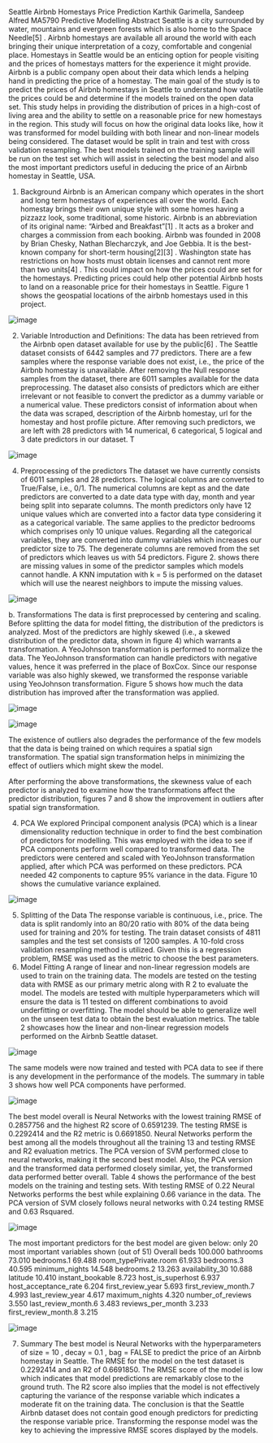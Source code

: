 Seattle Airbnb Homestays
Price Prediction
Karthik Garimella, Sandeep Alfred
MA5790 Predictive Modelling
Abstract
Seattle is a city surrounded by water, mountains and evergreen forests which is also home to the
Space Needle[5]
. Airbnb homestays are available all around the world with each bringing their
unique interpretation of a cozy, comfortable and congenial place. Homestays in Seattle would be
an enticing option for people visiting and the prices of homestays matters for the experience it
might provide. Airbnb is a public company open about their data which lends a helping hand in
predicting the price of a homestay. The main goal of the study is to predict the prices of Airbnb
homestays in Seattle to understand how volatile the prices could be and determine if the models
trained on the open data set. This study helps in providing the distribution of prices in a high-cost
of living area and the ability to settle on a reasonable price for new homestays in the region. This
study will focus on how the original data looks like, how it was transformed for model building
with both linear and non-linear models being considered. The dataset would be split in train and
test with cross validation resampling. The best models trained on the training sample will be run
on the test set which will assist in selecting the best model and also the most important predictors
useful in deducing the price of an Airbnb homestay in Seattle, USA.


1. Background
Airbnb is an American company which operates in the short and long term homestays of
experiences all over the world. Each homestay brings their own unique style with some homes
having a pizzazz look, some traditional, some historic. Airbnb is an abbreviation of its original
name: “Airbed and Breakfast”[1]
. It acts as a broker and charges a commission from each
booking. Airbnb was founded in 2008 by Brian Chesky, Nathan Blecharczyk, and Joe Gebbia. It
is the best-known company for short-term housing[2][3]
. Washington state has restrictions on how
hosts must obtain licenses and cannot rent more than two units[4]
. This could impact on how the
prices could are set for the homestays. Predicting prices could help other potential Airbnb hosts
to land on a reasonable price for their homestays in Seattle. Figure 1 shows the geospatial
locations of the airbnb homestays used in this project.

![image](https://github.com/user-attachments/assets/00cda9bf-a772-4fea-acd6-662a077402b6)

2. Variable Introduction and Definitions:
The data has been retrieved from the Airbnb open dataset available for use by the public[6]
. The
Seattle dataset consists of 6442 samples and 77 predictors. There are a few samples where the
response variable does not exist, i.e., the price of the Airbnb homestay is unavailable. After
removing the Null response samples from the dataset, there are 6011 samples available for the
data preprocessing. The dataset also consists of predictors which are either irrelevant or not
feasible to convert the predictor as a dummy variable or a numerical value. These predictors
consist of information about when the data was scraped, description of the Airbnb homestay, url
for the homestay and host profile picture. After removing such predictors, we are left with 28
predictors with 14 numerical, 6 categorical, 5 logical and 3 date predictors in our dataset. T

![image](https://github.com/user-attachments/assets/50443ce2-05cd-4f55-8ee4-d143204377af)

4. Preprocessing of the predictors
The dataset we have currently consists of 6011 samples and 28 predictors. The logical columns
are converted to True/False, i.e., 0/1. The numerical columns are kept as and the date predictors
are converted to a date data type with day, month and year being split into separate columns. The
month predictors only have 12 unique values which are converted into a factor data type
considering it as a categorical variable. The same applies to the predictor bedrooms which
comprises only 10 unique values. Regarding all the categorical variables, they are converted into
dummy variables which increases our predictor size to 75. The degenerate columns are removed
from the set of predictors which leaves us with 54 predictors.
Figure 2. shows there are missing values in some of the predictor samples which models cannot
handle. A KNN imputation with k = 5 is performed on the dataset which will use the nearest
neighbors to impute the missing values.

![image](https://github.com/user-attachments/assets/58b53b0f-42dd-491e-b15b-198f09642e81)



b. Transformations
The data is first preprocessed by centering and scaling. Before splitting the data for model fitting,
the distribution of the predictors is analyzed. Most of the predictors are highly skewed (i.e., a
skewed distribution of the predictor data, shown in figure 4) which warrants a transformation. A
YeoJohnson transformation is performed to normalize the data. The YeoJohnson transformation
can handle predictors with negative values, hence it was preferred in the place of BoxCox. Since
our response variable was also highly skewed, we transformed the response variable using
YeoJohnson transformation. Figure 5 shows how much the data distribution has improved after
the transformation was applied.

![image](https://github.com/user-attachments/assets/714da45d-f870-4276-a50d-6dda563c8ad0)


![image](https://github.com/user-attachments/assets/8a82607f-e4fc-4ea2-bfe4-96b29998d644)

The existence of outliers also degrades the performance of the few models that the data is being
trained on which requires a spatial sign transformation. The spatial sign transformation helps in
minimizing the effect of outliers which might skew the model.

After performing the above transformations, the skewness value of each predictor is analyzed to
examine how the transformations affect the predictor distribution, figures 7 and 8 show the
improvement in outliers after spatial sign transformation.

4. PCA
We explored Principal component analysis (PCA) which is a linear dimensionality reduction
technique in order to find the best combination of predictors for modelling. This was employed
with the idea to see if PCA components perform well compared to transformed data. The
predictors were centered and scaled with YeoJohnson transformation applied, after which PCA
was performed on these predictors. PCA needed 42 components to capture 95% variance in the
data. Figure 10 shows the cumulative variance explained.

![image](https://github.com/user-attachments/assets/71e983c7-b96f-4cc9-a3e1-799f9831f6de)


5. Splitting of the Data
The response variable is continuous, i.e., price. The data is split randomly into an 80/20 ratio
with 80% of the data being used for training and 20% for testing. The train dataset consists of
4811 samples and the test set consists of 1200 samples. A 10-fold cross validation resampling
method is utilized. Given this is a regression problem, RMSE was used as the metric to choose
the best parameters.
6. Model Fitting
A range of linear and non-linear regression models are used to train on the training data. The
models are tested on the testing data with RMSE as our primary metric along with R
2
to evaluate
the model. The models are tested with multiple hyperparameters which will ensure the data is
11
tested on different combinations to avoid underfitting or overfitting. The model should be able to
generalize well on the unseen test data to obtain the best evaluation metrics. The table 2
showcases how the linear and non-linear regression models performed on the Airbnb Seattle
dataset.

![image](https://github.com/user-attachments/assets/756d1c99-76c1-4cab-ab7e-fc51a7fbf60d)

The same models were now trained and tested with PCA data to see if there is any development
in the performance of the models. The summary in table 3 shows how well PCA components
have performed.

![image](https://github.com/user-attachments/assets/5a978492-56ae-47e1-a5f4-2cd68bee219e)

The best model overall is Neural Networks with the lowest training RMSE of 0.2857756 and
the highest R2 score of 0.6591239. The testing RMSE is 0.2292414 and the R2 metric is
0.6691850. Neural Networks perform the best among all the models throughout all the training
13
and testing RMSE and R2 evaluation metrics. The PCA version of SVM performed close to
neural networks, making it the second best model. Also, the PCA version and the transformed
data performed closely similar, yet, the transformed data performed better overall.
Table 4 shows the performance of the best models on the training and testing sets. With testing
RMSE of 0.22 Neural Networks performs the best while explaining 0.66 variance in the data.
The PCA version of SVM closely follows neural networks with 0.24 testing RMSE and 0.63
Rsquared.

![image](https://github.com/user-attachments/assets/07d3384c-0998-4310-a542-0f894ecdacb9)

The most important predictors for the best model are given below:
only 20 most important variables shown (out of 51)
Overall
beds 100.000
bathrooms 73.010
bedrooms.1 69.488
room_typePrivate.room 61.933
bedrooms.3 40.595
minimum_nights 14.548
bedrooms.2 13.263
availability_30 10.688
latitude 10.410
instant_bookable 8.723
host_is_superhost 6.937
host_acceptance_rate 6.204
first_review_year 5.693
first_review_month.7 4.993
last_review_year 4.617
maximum_nights 4.320
number_of_reviews 3.550
last_review_month.6 3.483
reviews_per_month 3.233
first_review_month.8 3.215

![image](https://github.com/user-attachments/assets/0f0c3cba-a2d3-4d6e-b04d-05856c626745)

7. Summary
The best model is Neural Networks with the hyperparameters of size = 10 , decay = 0.1 , bag =
FALSE to predict the price of an Airbnb homestay in Seattle. The RMSE for the model on the
test dataset is 0.2292414 and an R2 of 0.6691850. The RMSE score of the model is low which
indicates that model predictions are remarkably close to the ground truth. The R2 score also
implies that the model is not effectively capturing the variance of the response variable which
indicates a moderate fit on the training data. The conclusion is that the Seattle Airbnb dataset
does not contain good enough predictors for predicting the response variable price. Transforming
the response model was the key to achieving the impressive RMSE scores displayed by the
models.





